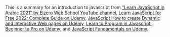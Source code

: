 This is a summary for an introduction to javascript from ["Learn JavaScript in Arabic 2021" by Elzero Web School YouTube channel](https://www.udemy.com/course/learn-javascript-for-free-2022-complete-guide/), [Learn JavaScript for Free 2022: Complete Guide on Udemy](https://www.udemy.com/course/learn-javascript-for-free-2022-complete-guide/learn/lecture/32695286#overview), [JavaScript How to create Dynamic and Interactive Web pages on Udemy](https://www.udemy.com/course/javascript-intro-to-learning-javascript/), [Learn to Program in Javascript: Beginner to Pro on Udemy](https://www.udemy.com/course/programming-in-javascript/), and [JavaScript Fundamentals on Udemy](https://www.udemy.com/course/javascriptfundamentals/).
